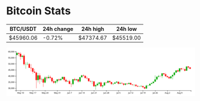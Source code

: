# Bitcoin Stats

BTC/USDT|24h change|24h high|24h low|
|---|---|---|---|
|$45960.06|-0.72%|$47374.67|$45519.00|

<img src="./chart.svg">
